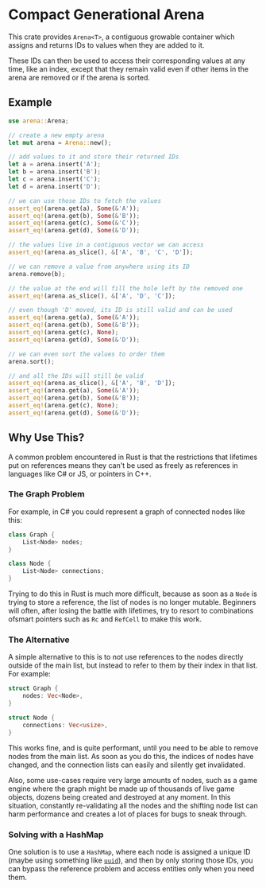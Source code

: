 # Compact Generational Arena

This crate provides `Arena<T>`, a contiguous growable container
which assigns and returns IDs to values when they are added to it.

These IDs can then be used to access their corresponding values at
any time, like an index, except that they remain valid even if other
items in the arena are removed or if the arena is sorted.

## Example

```rust
use arena::Arena;

// create a new empty arena
let mut arena = Arena::new();

// add values to it and store their returned IDs
let a = arena.insert('A');
let b = arena.insert('B');
let c = arena.insert('C');
let d = arena.insert('D');

// we can use those IDs to fetch the values
assert_eq!(arena.get(a), Some(&'A'));
assert_eq!(arena.get(b), Some(&'B'));
assert_eq!(arena.get(c), Some(&'C'));
assert_eq!(arena.get(d), Some(&'D'));

// the values live in a contiguous vector we can access
assert_eq!(arena.as_slice(), &['A', 'B', 'C', 'D']);

// we can remove a value from anywhere using its ID
arena.remove(b);

// the value at the end will fill the hole left by the removed one
assert_eq!(arena.as_slice(), &['A', 'D', 'C']);

// even though 'D' moved, its ID is still valid and can be used
assert_eq!(arena.get(a), Some(&'A'));
assert_eq!(arena.get(b), Some(&'B'));
assert_eq!(arena.get(c), None);
assert_eq!(arena.get(d), Some(&'D'));

// we can even sort the values to order them
arena.sort();

// and all the IDs will still be valid
assert_eq!(arena.as_slice(), &['A', 'B', 'D']);
assert_eq!(arena.get(a), Some(&'A'));
assert_eq!(arena.get(b), Some(&'B'));
assert_eq!(arena.get(c), None);
assert_eq!(arena.get(d), Some(&'D'));
```

## Why Use This?

A common problem encountered in Rust is that the restrictions that
lifetimes put on references means they can't be used as freely as
references in languages like C# or JS, or pointers in C++.

### The Graph Problem

For example, in C# you could represent a graph of connected nodes
like this:

```cs
class Graph {
    List<Node> nodes;
}

class Node {
    List<Node> connections;
}
```

Trying to do this in Rust is much more difficult, because as soon
as a `Node` is trying to store a reference, the list of nodes is
no longer mutable. Beginners will often, after losing the battle with
lifetimes, try to resort to combinations ofsmart pointers such as
`Rc` and `RefCell` to make this work.

### The Alternative

A simple alternative to this is to not use references to the nodes
directly outside of the main list, but instead to refer to them by
their index in that list. For example:

```rust
struct Graph {
    nodes: Vec<Node>,
}

struct Node {
    connections: Vec<usize>,
}
```

This works fine, and is quite performant, until you need to be
able to remove nodes from the main list. As soon as you do this,
the indices of nodes have changed, and the connection lists can
easily and silently get invalidated.

Also, some use-cases require very large amounts of nodes, such as
a game engine where the graph might be made up of thousands of live
game objects, dozens being created and destroyed at any moment. In
this situation, constantly re-validating all the nodes and the
shifting node list can harm performance and creates a lot of places
for bugs to sneak through.

### Solving with a HashMap

One solution is to use a `HashMap`, where each node is assigned a
unique ID (maybe using something like [`uuid`](https://crates.io/crates/uuid)),
and then by only storing those IDs, you can bypass the reference
problem and access entities only when you need them.